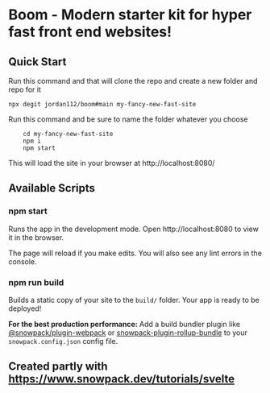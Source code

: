 # Boom - Modern starter kit for hyper fast front end websites!


## Quick Start

Run this command and that will clone the repo and create a new folder and repo for it

    npx degit jordan112/boom#main my-fancy-new-fast-site

Run this command and be sure to name the folder whatever you choose

````
    cd my-fancy-new-fast-site
    npm i
    npm start
````

This will load the site in your browser at http://localhost:8080/

## Available Scripts

### npm start

Runs the app in the development mode.
Open http://localhost:8080 to view it in the browser.

The page will reload if you make edits.
You will also see any lint errors in the console.

### npm run build

Builds a static copy of your site to the `build/` folder.
Your app is ready to be deployed!

**For the best production performance:** Add a build bundler plugin like [@snowpack/plugin-webpack](https://github.com/snowpackjs/snowpack/tree/main/plugins/plugin-webpack) or [snowpack-plugin-rollup-bundle](https://github.com/ParamagicDev/snowpack-plugin-rollup-bundle) to your `snowpack.config.json` config file.


## Created partly with https://www.snowpack.dev/tutorials/svelte
